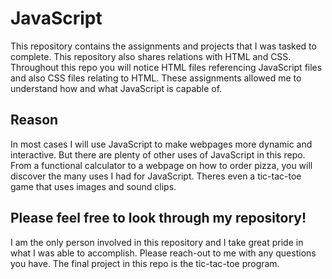 # JavaScript
This repository contains the assignments and projects that I was tasked to complete. This repository also shares relations with HTML
and CSS. Throughout this repo you will notice HTML files referencing JavaScript files and also CSS files relating to HTML. These assignments allowed me to understand how and what JavaScript is capable of.

## Reason
In most cases I will use JavaScript to make webpages more dynamic and interactive. But there are plenty of other uses of JavaScript in this repo. From a functional calculator to a webpage on how to order pizza, you will discover the many uses I had for JavaScript. Theres even a tic-tac-toe game that uses images and sound clips.

## Please feel free to look through my repository!
I am the only person involved in this repository and I take great pride in what I was able to accomplish. Please reach-out to me with
any questions you have. The final project in this repo is the tic-tac-toe program.
